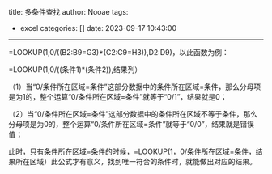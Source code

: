 title: 多条件查找
author: Nooae
tags:
  - excel
categories: []
date: 2023-09-17 10:43:00
---
=LOOKUP(1,0/((B2:B9=G3)\*(C2:C9=H3)),D2:D9)，以此函数为例：

=LOOKUP(1,0/((条件1)*(条件2)),结果列）
<!--more-->

（1）当“0/条件所在区域=条件”这部分数据中的条件所在区域=条件，那么分母项是为1的，整个运算“0/条件所在区域=条件”就等于“0/1”，结果就是0；

（2）当“0/条件所在区域=条件”这部分数据中的条件所在区域不等于条件，那么分母项是为0的，整个运算“0/条件所在区域=条件”就等于“0/0”，结果就是错误值；

此时，只有条件所在区域=条件的时候，=LOOKUP(1，0/条件所在区域=条件，结果所在区域）此公式才有意义，找到唯一符合的条件时，就能做出对应的结果。
